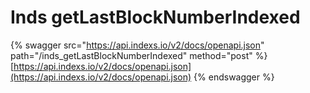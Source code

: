 # Inds getLastBlockNumberIndexed

{% swagger src="https://api.indexs.io/v2/docs/openapi.json" path="/inds_getLastBlockNumberIndexed" method="post" %}
[https://api.indexs.io/v2/docs/openapi.json](https://api.indexs.io/v2/docs/openapi.json)
{% endswagger %}
